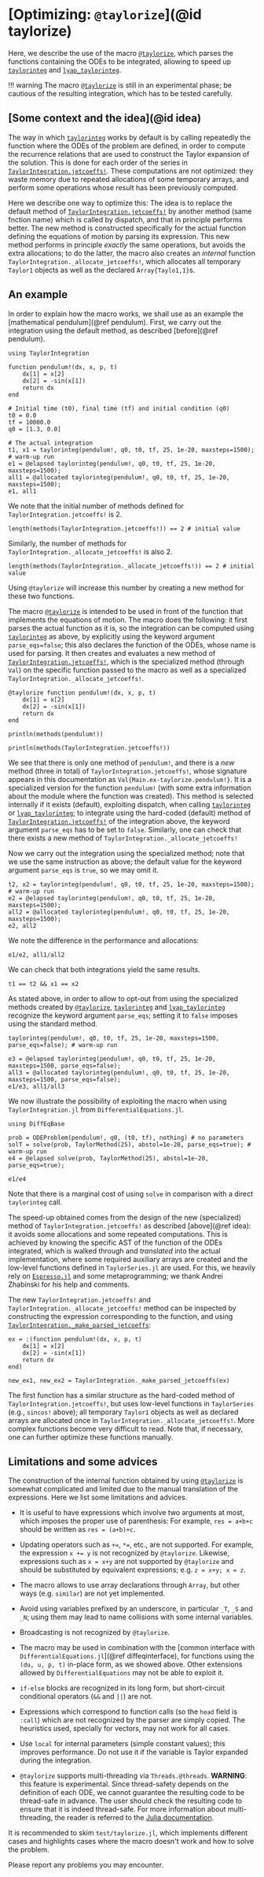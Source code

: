 # [Optimizing: `@taylorize`](@id taylorize)

Here, we describe the use of the macro [`@taylorize`](@ref), which
parses the functions containing the ODEs to be integrated, allowing to speed up
[`taylorinteg`](@ref) and [`lyap_taylorinteg`](@ref).

!!! warning
    The macro [`@taylorize`](@ref) is still in an experimental phase;
    be cautious of the resulting integration, which has to be tested
    carefully.

## [Some context and the idea](@id idea)

The way in which [`taylorinteg`](@ref) works by default is by calling
repeatedly the function where the ODEs of the problem are defined, in
order to compute the recurrence relations that are used to construct
the Taylor expansion of the solution. This is done for each order of
the series in [`TaylorIntegration.jetcoeffs!`](@ref). These computations are
not optimized: they waste memory due to repeated allocations of some temporary
arrays, and perform some operations whose result has been previously
computed.

Here we describe one way to optimize this: The idea is to replace the
default method of [`TaylorIntegration.jetcoeffs!`](@ref) by another
method (same fnction name) which is called by dispatch, and that in principle
performs better.
The new method is constructed specifically for the actual function
defining the equations of motion by parsing its expression. This new
method performs in principle *exactly* the same operations, but avoids
the extra allocations; to do the latter, the macro also creates an *internal*
function `TaylorIntegration._allocate_jetcoeffs!`, which allocates all temporary
`Taylor1` objects as well as the declared `Array{Taylo1,1}`s.


## An example

In order to explain how the macro works, we shall use as an example the
[mathematical pendulum](@ref pendulum). First, we carry out the integration
using the default method, as described [before](@ref pendulum).

```@example taylorize
using TaylorIntegration

function pendulum!(dx, x, p, t)
    dx[1] = x[2]
    dx[2] = -sin(x[1])
    return dx
end

# Initial time (t0), final time (tf) and initial condition (q0)
t0 = 0.0
tf = 10000.0
q0 = [1.3, 0.0]

# The actual integration
t1, x1 = taylorinteg(pendulum!, q0, t0, tf, 25, 1e-20, maxsteps=1500); # warm-up run
e1 = @elapsed taylorinteg(pendulum!, q0, t0, tf, 25, 1e-20, maxsteps=1500);
all1 = @allocated taylorinteg(pendulum!, q0, t0, tf, 25, 1e-20, maxsteps=1500);
e1, all1
```

We note that the initial number of methods defined for
`TaylorIntegration.jetcoeffs!` is 2.
```@example taylorize
length(methods(TaylorIntegration.jetcoeffs!)) == 2 # initial value
```
Similarly, the number of methods for `TaylorIntegration._allocate_jetcoeffs!` is
also 2.
```@example taylorize
length(methods(TaylorIntegration._allocate_jetcoeffs!)) == 2 # initial value
```
Using `@taylorize` will increase this number by creating a new method for these
two functions.

The macro [`@taylorize`](@ref) is intended to be used in front of the function
that implements the equations of motion. The macro does the following: it
first parses the actual function as it is, so the integration can be computed
using [`taylorinteg`](@ref) as above, by explicitly using the keyword
argument `parse_eqs=false`; this also declares the function of the ODEs, whose name
is used for parsing. It then creates and evaluates a new method of
[`TaylorIntegration.jetcoeffs!`](@ref), which is the specialized method
(through `Val`) on the specific function passed to the macro as well as a specialized
`TaylorIntegration._allocate_jetcoeffs!`.

```@example taylorize
@taylorize function pendulum!(dx, x, p, t)
    dx[1] = x[2]
    dx[2] = -sin(x[1])
    return dx
end

println(methods(pendulum!))
```

```@example taylorize
println(methods(TaylorIntegration.jetcoeffs!))
```

We see that there is only one method of `pendulum!`, and
there is a *new* method (three in total) of `TaylorIntegration.jetcoeffs!`,
whose signature appears
in this documentation as `Val{Main.ex-taylorize.pendulum!}`. It is
a specialized version for the function `pendulum!` (with some extra information
about the module where the function was created). This method
is selected internally if it exists (default), exploiting dispatch, when
calling [`taylorinteg`](@ref) or [`lyap_taylorinteg`](@ref); to integrate
using the hard-coded (default) method of [`TaylorIntegration.jetcoeffs!`](@ref) of the
integration above, the keyword argument `parse_eqs` has to be set to `false`.
Similarly, one can check that there exists a new method of
`TaylorIntegration._allocate_jetcoeffs!`

Now we carry out the integration using the specialized method; note that we
use the same instruction as above; the default value for the keyword argument `parse_eqs`
is `true`, so we may omit it.

```@example taylorize
t2, x2 = taylorinteg(pendulum!, q0, t0, tf, 25, 1e-20, maxsteps=1500); # warm-up run
e2 = @elapsed taylorinteg(pendulum!, q0, t0, tf, 25, 1e-20, maxsteps=1500);
all2 = @allocated taylorinteg(pendulum!, q0, t0, tf, 25, 1e-20, maxsteps=1500);
e2, all2
```

We note the difference in the performance and allocations:
```@example taylorize
e1/e2, all1/all2
```

We can check that both integrations yield the same results.
```@example taylorize
t1 == t2 && x1 == x2
```

As stated above, in order to allow to opt-out from using the specialized methods
created by [`@taylorize`](@ref), [`taylorinteg`](@ref) and
[`lyap_taylorinteg`](@ref) recognize the keyword argument `parse_eqs`;
setting it to `false` imposes using the standard method.
```@example taylorize
taylorinteg(pendulum!, q0, t0, tf, 25, 1e-20, maxsteps=1500, parse_eqs=false); # warm-up run

e3 = @elapsed taylorinteg(pendulum!, q0, t0, tf, 25, 1e-20, maxsteps=1500, parse_eqs=false);
all3 = @allocated taylorinteg(pendulum!, q0, t0, tf, 25, 1e-20, maxsteps=1500, parse_eqs=false);
e1/e3, all1/all3
```

We now illustrate the possibility of exploiting the macro
when using `TaylorIntegration.jl` from `DifferentialEquations.jl`.
```@example taylorize
using DiffEqBase

prob = ODEProblem(pendulum!, q0, (t0, tf), nothing) # no parameters
solT = solve(prob, TaylorMethod(25), abstol=1e-20, parse_eqs=true); # warm-up run
e4 = @elapsed solve(prob, TaylorMethod(25), abstol=1e-20, parse_eqs=true);

e1/e4
```
Note that there is a marginal cost of using `solve` in comparison
with a direct `taylorinteg` call.

The speed-up obtained comes from the design of the new (specialized) method of
`TaylorIntegration.jetcoeffs!` as described [above](@ref idea): it avoids some
allocations and some repeated computations. This is achieved by knowing the
specific AST of the function of the ODEs integrated, which is walked
through and *translated* into the actual implementation, where some
required auxiliary arrays are created and the low-level functions defined in
`TaylorSeries.jl` are used.
For this, we heavily rely on [`Espresso.jl`](https://github.com/dfdx/Espresso.jl) and
some metaprogramming; we thank Andrei Zhabinski for his help and comments.

The new `TaylorIntegration.jetcoeffs!` and `TaylorIntegration._allocate_jetcoeffs!` method can be inspected by
constructing the expression corresponding to the function, and using
[`TaylorIntegration._make_parsed_jetcoeffs`](@ref):

```@example taylorize
ex = :(function pendulum!(dx, x, p, t)
    dx[1] = x[2]
    dx[2] = -sin(x[1])
    return dx
end)

new_ex1, new_ex2 = TaylorIntegration._make_parsed_jetcoeffs(ex)
```

The first function has a similar structure as the hard-coded method of
`TaylorIntegration.jetcoeffs!`, but uses low-level functions in `TaylorSeries`
(e.g., `sincos!` above); all temporary `Taylor1` objects as well as declared
arrays are allocated once in `TaylorIntegration._allocate_jetcoeffs!`.
More complex functions become very difficult to read. Note that,
if necessary, one can further optimize these functions manually.


## Limitations and some advices

The construction of the internal function obtained by using
[`@taylorize`](@ref) is somewhat complicated and limited due to the
manual translation of the expressions. Here we
list some limitations and advices.

- It is useful to have expressions which involve two arguments at most, which
  imposes the proper use of parenthesis: For example, `res = a+b+c` should be
  written as `res = (a+b)+c`.

- Updating operators such as `+=`, `*=`, etc., are not supported. For
  example, the expression `x += y` is not recognized by `@taylorize`. Likewise,
  expressions such as `x = x+y` are not supported by `@taylorize` and should be
  substituted by equivalent expressions; e.g. `z = x+y; x = z`.

- The macro allows to use array declarations through `Array`, but other ways
  (e.g. `similar`) are not yet implemented.

- Avoid using variables prefixed by an underscore, in particular `_T`, `_S` and
  `_N`; using them may lead to name collisions with some internal variables.

- Broadcasting is not recognized by `@taylorize`.

- The macro may be used in combination with the [common interface with
  `DifferentialEquations.jl`](@ref diffeqinterface), for functions using the
  `(du, u, p, t)` in-place form, as we showed above. Other extensions allowed by
  `DifferentialEquations` may not be able to exploit it.

- `if-else` blocks are recognized in its long form, but short-circuit
  conditional operators (`&&` and `||`) are not.

- Expressions which correspond to function calls (so the `head` field is
  `:call`) which are not recognized by the parser are simply copied. The
  heuristics used, specially for vectors, may not work for all cases.

- Use `local` for internal parameters (simple constant values); this improves
  performance. Do not use it if the variable is Taylor expanded during the integration.

- `@taylorize` supports multi-threading via `Threads.@threads`. **WARNING**:
  this feature is experimental. Since thread-safety depends on the definition
  of each ODE, we cannot guarantee the resulting code to be thread-safe in
  advance. The user should check the resulting code to ensure that it is indeed
  thread-safe. For more information about multi-threading, the reader is
  referred to the [Julia documentation](https://docs.julialang.org/en/v1/manual/multi-threading/#man-multithreading).

It is recommended to skim `test/taylorize.jl`, which implements different
cases and highlights cases where the macro doesn't work and how to solve the problem.

Please report any problems you may encounter.
